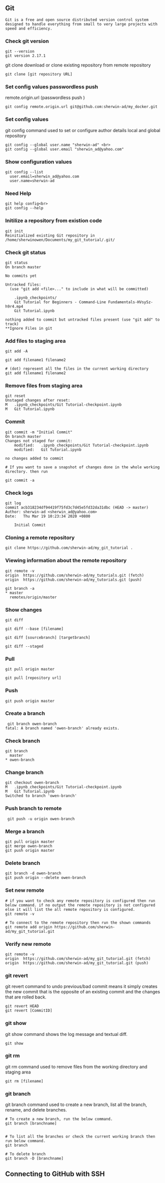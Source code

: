 ## Git
```
Git is a free and open source distributed version control system designed to handle everything from small to very large projects with speed and efficiency.
```
### Check git version

```
git --version
git version 2.17.1
```

git clone download or clone existing repository from remote repository
```
git clone [git repository URL]
```

### Set config values passwordless push
remote.origin.url (passwordless push )
```
git config remote.origin.url git@github.com:sherwin-ad/my_docker.git
```

### Set config values

git config command used to set or configure author details local and global repository

```
git config --global user.name "sherwin-ad" <br>
git config --global user.email "sherwin_ad@yahoo.com"
```
### Show configuration values
```
git config --list
  user.email=sherwin_ad@yahoo.com
  user.name=sherwin-ad
```
### Need Help
```
git help config<br>
git config --help
```
### Initilize a repository from existion code
```
git init
Reinitialized existing Git repository in  /home/sherwinowen/Documents/my_git_tutorial/.git/
```
### Check git status
```
git status
On branch master

No commits yet

Untracked files:
  (use "git add <file>..." to include in what will be committed)

	.ipynb_checkpoints/
	Git Tutorial for Beginners - Command-Line Fundamentals-HVsySz-h9r4.mp4
	Git Tutorial.ipynb

nothing added to commit but untracked files present (use "git add" to track)
**Ignore Files in git
```
### Add files to staging area
```
git add -A

git add filename1 filename2

# (dot) represent all the files in the current working directory
git add filename1 filename2
```
### Remove files from staging area
```
git reset
Unstaged changes after reset:
M	.ipynb_checkpoints/Git Tutorial-checkpoint.ipynb
M	Git Tutorial.ipynb
```
### Commit
```
git commit -m "Initial Commit"
On branch master
Changes not staged for commit:
	modified:   .ipynb_checkpoints/Git Tutorial-checkpoint.ipynb
	modified:   Git Tutorial.ipynb

no changes added to commit

# If you want to save a snapshot of changes done in the whole working directory. then run 

git commit -a

```

### Check logs
```
git log
commit acb318234df94419f75fd3c7d45e5fd32da31dbc (HEAD -> master)
Author: sherwin-ad <sherwin_ad@yahoo.com>
Date:   Thu Mar 19 10:23:34 2020 +0800

    Initial Commit
```
### Cloning a remote repository
```
git clone https://github.com/sherwin-ad/my_git_tutorial .
```

### Viewing information about the remote repository
```
git remote -v
origin	https://github.com/sherwin-ad/my_tutorials.git (fetch)
origin	https://github.com/sherwin-ad/my_tutorials.git (push)
```
```
git branch -a
* master
  remotes/origin/master
```

### Show changes
```
git diff

git diff --base [filename]

git diff [sourcebranch] [targetbranch]

git diff --staged
```

### Pull
```
git pull origin master

git pull [repository url]
```

### Push
```
git push origin master
```

### Create a branch
```
 git branch owen-branch
fatal: A branch named 'owen-branch' already exists.
```

### Check branch
```
git branch
  master
* owen-branch
```

### Change branch
```
git checkout owen-branch
M	.ipynb_checkpoints/Git Tutorial-checkpoint.ipynb
M	Git Tutorial.ipynb
Switched to branch 'owen-branch'
```
### Push branch to remote
```
 git push -u origin owen-branch
```

### Merge a branch
```
git pull origin master  
git merge owen-branch
git push origin master
```

### Delete branch
```
git branch -d owen-branch
git push origin --delete owen-branch
```

### Set new remote
```
# if you want to check any remote repository is configured then run below command. if no output the remote repository is not configured else it will list the all remote repository is configured.
git remote -v

# To connect to the remote repository then run the shown commands
git remote add origin https://github.com/sherwin-ad/my_git_tutorial.git
```

### Verify new remote
```
git remote -v
origin	https://github.com/sherwin-ad/my_git_tutorial.git (fetch)
origin	https://github.com/sherwin-ad/my_git_tutorial.git (push)
```

### git revert
git revert command to undo previous/bad commit means it simply creates the new commit that is the opposite of an existing commit and the changes that are rolled back.

```
git revert HEAD
git revert [CommitID]
```

### git show
git show command shows the log message and textual diff.
```
git show
```

### git rm
git rm command used to remove files from the working directory and staging area
```
git rm [filename]
```

### git branch
git branch command used to create a new branch, list all the branch, rename, and delete branches.
```
# To create a new branch, run the below command.
git branch [branchname]


# To list all the branches or check the current working branch then run below command.
git branch

# To delete branch
git branch -D [branchname]
```







## Connecting to GitHub with SSH